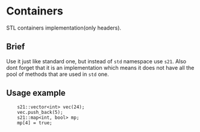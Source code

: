 # Containers
STL containers implementation(only headers).

## Brief
Use it just like standard one, but instead of `std` namespace use `s21`.
Also dont forget that it is an implementation which means it does not have all the pool
of methods that are used in `std` one.

## Usage example 
```
    s21::vector<int> vec(24);
    vec.push_back(5);
    s21::map<int, bool> mp;
    mp[4] = true;
```
